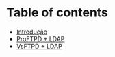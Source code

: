 # Table of contents

* [Introdução](README.md)
* [ProFTPD + LDAP](proftpd-+-ldap.md)
* [VsFTPD + LDAP](vsftpd-+-ldap.md)

